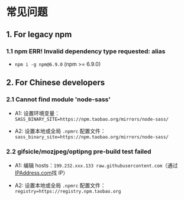 # 常见问题

## 1. For legacy npm

### 1.1 npm ERR! Invalid dependency type requested: alias

- `npm i -g npm@6.9.0` (npm >= 6.9.0)

## 2. For Chinese developers

### 2.1 Cannot find module 'node-sass'

- A1: 设置环境变量：`SASS_BINARY_SITE=https://npm.taobao.org/mirrors/node-sass/`

- A2: 设置本地或全局 `.npmrc` 配置文件：`sass_binary_site=https://npm.taobao.org/mirrors/node-sass/`

### 2.2 gifsicle/mozjpeg/optipng pre-build test failed

- A1: 编辑 hosts：`199.232.xxx.133 raw.githubusercontent.com`（通过[IPAddress.com](https://www.ipaddress.com/)找 IP）

- A2: 设置本地或全局 `.npmrc` 配置文件：`registry=https://registry.npm.taobao.org`
